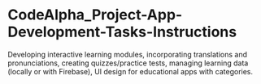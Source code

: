 # CodeAlpha_Project-App-Development-Tasks-Instructions
Developing interactive learning modules, incorporating translations and pronunciations, creating quizzes/practice tests, managing learning data (locally or with Firebase), UI design for educational apps with categories.
